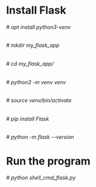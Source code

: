 # Install Flask

######  # apt install python3-venv
######  #  mkdir my_flask_app
######  #   cd my_flask_app/
######  #  python3 -m venv venv
######  #  source venv/bin/activate
######  #    pip install Flask
######  #   python -m flask --version

# Run the program
######  # python shell_cmd_flask.py
